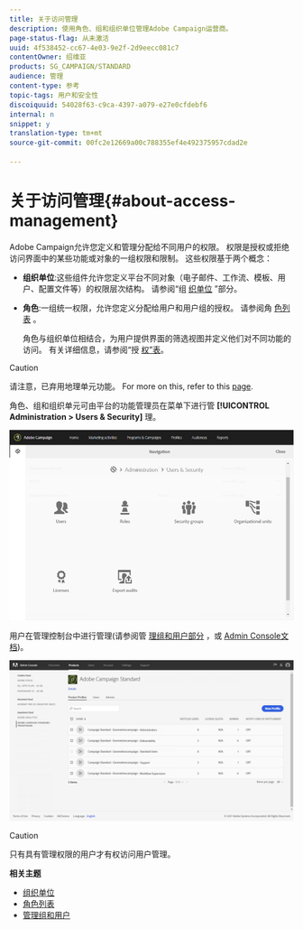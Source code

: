 ```yaml
---
title: 关于访问管理
description: 使用角色、组和组织单位管理Adobe Campaign运营商。
page-status-flag: 从未激活
uuid: 4f538452-cc67-4e03-9e2f-2d9eecc081c7
contentOwner: 绍维亚
products: SG_CAMPAIGN/STANDARD
audience: 管理
content-type: 参考
topic-tags: 用户和安全性
discoiquuid: 54028f63-c9ca-4397-a079-e27e0cfdebf6
internal: n
snippet: y
translation-type: tm+mt
source-git-commit: 00fc2e12669a00c788355ef4e492375957cdad2e

---
```



# 关于访问管理{#about-access-management}

Adobe Campaign允许您定义和管理分配给不同用户的权限。 权限是授权或拒绝访问界面中的某些功能或对象的一组权限和限制。 这些权限基于两个概念：

* **组织单位**:这些组件允许您定义平台不同对象（电子邮件、工作流、模板、用户、配置文件等）的权限层次结构。 请参阅“组 [织单位](../../administration/using/organizational-units.md) ”部分。
* **角色**:一组统一权限，允许您定义分配给用户和用户组的授权。 请参阅角 [色列表](../../administration/using/list-of-roles.md) 。

   角色与组织单位相结合，为用户提供界面的筛选视图并定义他们对不同功能的访问。 有关详细信息，请参阅“授 [权”表](https://docs.campaign.adobe.com/doc/standard/en/Technotes/AdobeCampaign-ACSRights.pdf)。

>[!CAUTION]
>
>请注意，已弃用地理单元功能。 For more on this, refer to this [page](https://helpx.adobe.com/campaign/kb/acs-deprecated-and-removed-features.html).

角色、组和组织单元可由平台的功能管理员在菜单下进行管 **[!UICONTROL Administration > Users & Security]** 理。

![](assets/user_management_1.png)

用户在管理控制台中进行管理(请参阅管 [理组和用户部分](../../administration/using/managing-groups-and-users.md) ，或 [Admin Console文档](https://helpx.adobe.com/enterprise/managing/user-guide.html))。

![](assets/user_management_6.png)

>[!CAUTION]
>
>只有具有管理权限的用户才有权访问用户管理。

**相关主题**

* [组织单位](../../administration/using/organizational-units.md)
* [角色列表](../../administration/using/list-of-roles.md)
* [管理组和用户](../../administration/using/managing-groups-and-users.md)

